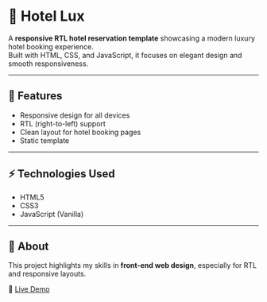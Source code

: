 # 🏨 Hotel Lux

A **responsive RTL hotel reservation template** showcasing a modern luxury hotel booking experience.  
Built with HTML, CSS, and JavaScript, it focuses on elegant design and smooth responsiveness.

---

## 🚀 Features
- Responsive design for all devices  
- RTL (right-to-left) support  
- Clean layout for hotel booking pages  
- Static template  

---

## ⚡ Technologies Used
- HTML5  
- CSS3  
- JavaScript (Vanilla)  

---

## 📌 About
This project highlights my skills in **front-end web design**, especially for RTL and responsive layouts.  

🔗 [Live Demo](https://sadeghdev1.github.io/hotel-lux)
